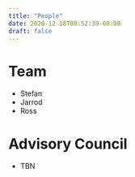 ```yaml
---
title: "People"
date: 2020-12-18T08:52:39-08:00
draft: false
---
```


# Team

- Stefan
- Jarrod
- Ross

# Advisory Council

- TBN
